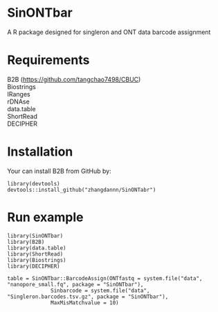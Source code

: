 # SinONTbar
A R package designed for singleron and ONT data barcode assignment

# Requirements
B2B (https://github.com/tangchao7498/CBUC)\
Biostrings \
IRanges \
rDNAse \
data.table \
ShortRead \
DECIPHER

# Installation
Your can install B2B from GitHub by:

```
library(devtools)
devtools::install_github("zhangdannn/SinONTabr")
```

# Run example
```
library(SinONTbar)
library(B2B)
library(data.table)
library(ShortRead)
library(Biostrings)
library(DECIPHER)

table = SinONTbar::BarcodeAssign(ONTfastq = system.file("data", "nanopore_small.fq", package = "SinONTbar"),
              Sinbarcode = system.file("data", "Singleron.barcodes.tsv.gz", package = "SinONTbar"),
              MaxMisMatchvalue = 10)
```
